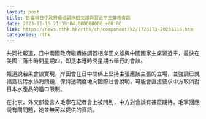 ```yaml
---
layout: post
title: 日媒稱日中政府續協調岸田文雄與習近平三藩市會談
date: 2023-11-16 21:39:04.000000000 +08:00
link: https://news.rthk.hk/rthk/ch/component/k2/1728173-20231116.htm
categories: rthk
---
```


共同社報道，日中兩國政府繼續協調首相岸田文雄與中國國家主席習近平，最快在美國三藩市時間星期四，即是本港時間星期五舉行的會談。

報道說若果會談實現，岸田會在日中關係上堅持主張應該主張的立場，並強調已就福島核污水排海問題，保持透明度地向國際社會說明，可能會直接要求中方取消對日本水產品的進口限制。

在北京，外交部發言人毛寧在記者會上被問到，中方對會談有甚麼期待。毛寧回應說有關問題，她並無可以提供的資訊。

